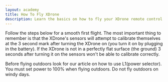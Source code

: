 ```yaml
---
layout: academy
title: How To Fly XDrone
description: Learn the basics on how to fly your XDrone remote control quadcopter.
---
```




Follow the steps below for a smooth first flight. The most important thing to remember is that the XDrone's sensors will attempt to calibrate themselves at the 3 second mark after turning the XDrone on (you turn it on by plugging in the battery). If the XDrone is not in a perfectly flat surface (the ground) 3 seconds after turning it on the sensors won't be able to calibrate correctly.

Before flying outdoors look for our article on how to use L1(power selector). You must set power to 100% when flying outdoors. Do not fly outdoors on windy days.



